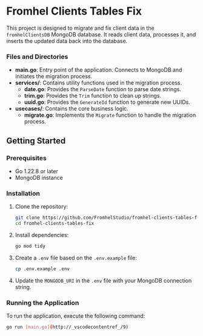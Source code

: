 # Fromhel Clients Tables Fix

This project is designed to migrate and fix client data in the `fromhelClientsDB` MongoDB database. It reads client data, processes it, and inserts the updated data back into the database.

### Files and Directories

- **main.go**: Entry point of the application. Connects to MongoDB and initiates the migration process.
- **services/**: Contains utility functions used in the migration process.
  - **date.go**: Provides the `ParseDate` function to parse date strings.
  - **trim.go**: Provides the `Trim` function to clean up strings.
  - **uuid.go**: Provides the `GenerateId` function to generate new UUIDs.
- **usecases/**: Contains the core business logic.
  - **migrate.go**: Implements the `Migrate` function to handle the migration process.

## Getting Started

### Prerequisites

- Go 1.22.8 or later
- MongoDB instance

### Installation

1. Clone the repository:
    ```sh
    git clone https://github.com/FromhelStudio/fromhel-clients-tables-fix.git
    cd fromhel-clients-tables-fix
    ```

2. Install dependencies:
    ```sh
    go mod tidy
    ```

3. Create a `.env` file based on the `.env.example` file:
    ```sh
    cp .env.example .env
    ```

4. Update the `MONGODB_URI` in the `.env` file with your MongoDB connection string.

### Running the Application

To run the application, execute the following command:

```sh
go run [main.go](http://_vscodecontentref_/9)
```